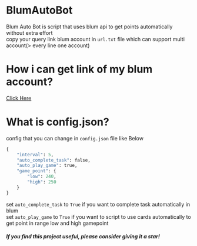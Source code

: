 ﻿# BlumAutoBot

Blum Auto Bot is script that uses blum api to get points automatically without extra effort     
copy your query link blum account in `url.txt` file which can support multi account(> every line one account)



# How i can get link of my blum account?  

[Click Here](https://github.com/rezamatin1290/BlumAutoBot/issues/2#issuecomment-2424082631)




# What is config.json?
config that you can change in `config.json` file
like Below

```python
{
    "interval": 5, 
    "auto_complete_task": false, 
    "auto_play_game": true, 
    "game_point": {
        "low": 240,
        "high": 250
    }
}
```

set `auto_complete_task` to `True` if you want to complete task automatically in blum     
set `auto_play_game` to `True` if you want to script to use cards automatically to get point in range low and high gamepoint            

#####  If you find this project useful, please consider giving it a star! 
﻿
